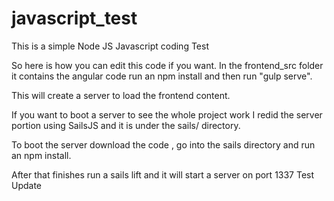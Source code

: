 # javascript_test
This is a simple Node JS Javascript coding Test




So here is how you can edit this code if you want.  In the frontend_src folder it contains the angular code run an npm install and then run "gulp serve".

This will create a server to load the frontend content.


If you want to boot a server to see the whole project work I redid the server portion using SailsJS and it is under the sails/ directory. 

To boot the server download the code , go into the sails directory and run an npm install. 

After that finishes run a sails lift and it will start a server on port 1337
Test Update